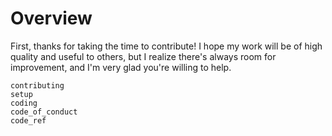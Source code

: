 # Overview

First, thanks for taking the time to contribute! I hope my work will be of
high quality and useful to others, but I realize there's always room for
improvement, and I'm very glad you're willing to help.

```{toctree}
contributing
setup
coding
code_of_conduct
code_ref

```
